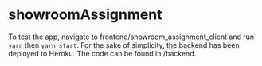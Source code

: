 # showroomAssignment

To test the app, navigate to frontend/showroom_assignment_client and run ```yarn``` then ```yarn start```.
For the sake of simplicity, the backend has been deployed to Heroku. The code can be found in /backend.
